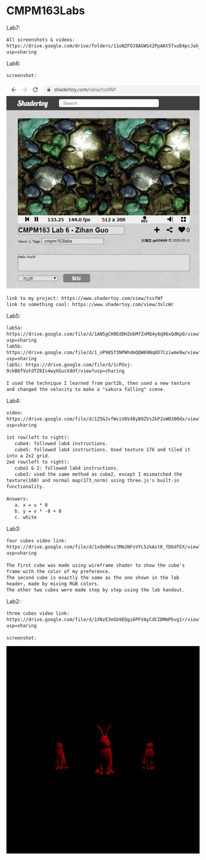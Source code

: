 # CMPM163Labs
Lab7:

    All screenshots & videos: https://drive.google.com/drive/folders/11oNZFOJ8AGWSX2PpAAt5TxoD4pcJah_n?usp=sharing
Lab6:

    screenshot: 
   ![](images/lab6.1.jpg)
   
    link to my project: https://www.shadertoy.com/view/tssfWf
    link to something cool: https://www.shadertoy.com/view/3slcWr
    
Lab5:

    lab5a: https://drive.google.com/file/d/1AN5gCH0EdDHZebMfZnMQ4y8q96xQdKp0/view?usp=sharing
    lab5b: https://drive.google.com/file/d/1_oP98Sf3NPWhdmQQW69Nq6D7Cziwme9w/view?usp=sharing
    lab5c: https://drive.google.com/file/d/1cPUvj-9ckB6fVutdTZ6Is4wyXGusXddf/view?usp=sharing
    
    I used the technique I learned from part2b, then used a new texture and changed the velocity to make a "sakura falling" scene.
    
Lab4: 

    video: https://drive.google.com/file/d/1Z5GJvfWviV8V48yB9ZVs2kP2xW0300dx/view?usp=sharing

    1st row(left to right):
       cube4: followed lab4 instructions.
       cube5: followed lab4 instructions. Used texture 176 and tiled it into a 2x2 grid.
    2ed row(left to right):
       cube1 & 2: followed lab4 instructions.
       cube3: used the same method as cube2, except I mismatched the texture(160) and normal map(173_norm) using three.js's built-in functionality.

    Answers:
       a. x = u * 8
       b. y = v * -8 + 8
       c. white

Lab3:

    four cubes video link: https://drive.google.com/file/d/1x0o0KszJMmJNFsVYL5zkAstK_fD6dfEX/view?usp=sharing

    The first cube was made using wireframe shader to show the cube's frame with the color of my preference.
    The second cube is exactly the same as the one shown in the lab header, made by mixing RGB colors.
    The other two cubes were made step by step using the lab handout.

Lab2:

    three cubes video link: https://drive.google.com/file/d/1XNzE3mSb9EQgi6PFVAyCdCIDMmPbvg1r/view?usp=sharing

    screenshot: 
   ![](images/part.jpg)
